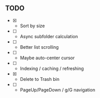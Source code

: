 ## TODO
- [x] - Sort by size
- [ ] - Async subfolder calculation
- [ ] - Better list scrolling
- [ ] - Maybe auto-center cursor
- [ ] - Indexing / caching / refreshing
- [x] - Delete to Trash bin
- [ ] - PageUp/PageDown / g/G navigation

